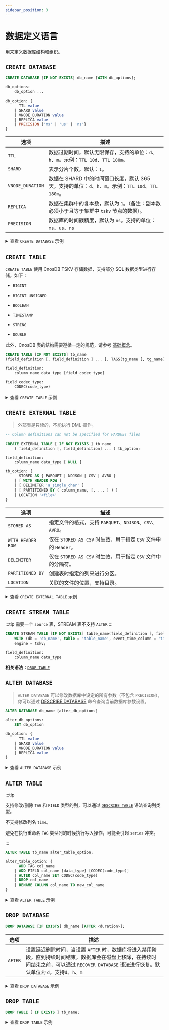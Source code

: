 ```yaml
---
sidebar_position: 3
---
```


# 数据定义语言

用来定义数据库结构和组织。

## `CREATE DATABASE`

```sql
CREATE DATABASE [IF NOT EXISTS] db_name [WITH db_options];

db_options:
    db_option ...

db_option: {
      TTL value
    | SHARD value
    | VNODE_DURATION value
    | REPLICA value
    | PRECISION {'ms' | 'us' | 'ns'}
}
```

| 选项               | 描述                                                                     |
| ---------------- | ---------------------------------------------------------------------- |
| `TTL`            | 数据过期时间，默认无限保存，支持的单位：`d`、`h`、`m`。示例：`TTL 10d`、`TTL 180m`。               |
| `SHARD`          | 表示分片个数，默认：`1`。                                                         |
| `VNODE_DURATION` | 数据在 SHARD 中的时间窗口长度，默认 365 天，支持的单位：`d`、`h`、`m`。示例：`TTL 10d`、`TTL 180m`。 |
| `REPLICA`        | 数据在集群中的复本数，默认为 `1`。（备注：副本数必须小于且等于集群中 `tskv` 节点的数据）。                    |
| `PRECISION`      | 数据库的时间戳精度，默认为 `ns`。支持的单位：`ms`、`us`、`ns`                                |

<details>
  <summary>查看 <code>CREATE DATABASE</code> 示例</summary>

**创建一个数据库，且保留策略为无限长。**

```sql
CREATE DATABASE oceanic_station;
```

**创建一个数据库，设置过期时间为 180 天，且每个时间窗口为 7 天。**

> 数据过期策略请参考 [分片规则](../concept_design/arch#数据管理)

```sql
CREATE DATABASE oceanic_station WITH TTL '180d' SHARD 1 VNODE_DURATION '7d';
```

**设置 Vnode 复制因子数量。**

```sql
CREATE DATABASE oceanic_station WITH SHARD 2;
```

**设置时间戳精度。**

> 时间精度只允许在创建数据库时指定，且后续不能更改。

```sql
CREATE DATABASE oceanic_station WITH PRECISION 'ms';
```

</details>

## `CREATE TABLE`

`CREATE TABLE` 使用 CnosDB TSKV 存储数据，支持部分 SQL 数据类型进行存储，如下：

- `BIGINT`

- `BIGINT UNSIGNED`

- `BOOLEAN`

- `TIMESTAMP`

- `STRING`

- `DOUBLE`

此外，CnosDB 表的结构需要遵循一定的规范，请参考 [基础概念](../concept_design/basic_concent)。

```sql
CREATE TABLE [IF NOT EXISTS] tb_name
(field_definition [, field_definition ] ... [, TAGS(tg_name [, tg_name] ...)]);

field_definition:
    column_name data_type [field_codec_type]
    
field_codec_type:
    CODEC(code_type)
```

<details>
  <summary>查看 <code>CREATE TABLE</code> 示例</summary>

**创建一个表。**

创建表时 `time` 字段可以省略。

```sql
CREATE TABLE air(
	visibility DOUBLE,
	temperature DOUBLE,
	pressure DOUBLE,
	TAGS(station)
);
```

**创建一个表，并指定压缩算法。**

指定 `visibility` 的压缩算法为 `QUANTILE`，`temperature` 不压缩，`pressure` 使用默认压缩算法。

不同的数据类型可以指定不同的压缩算法，支持列表请参考 [压缩算法](../concept_design/compress)

```sql
CREATE TABLE air(
	visibility DOUBLE CODEC(QUANTILE),
	temperature DOUBLE CODEC(NULL),
	pressure DOUBLE,
	TAGS(station)
);
```

如果需要对创建之后的表进行其他操作，请参考 [`INSERT`](dml#insert)、 [`ALTER TABLE`](#alter-table)、[`DROP TABLE`](#drop-table)。

</details>

## `CREATE EXTERNAL TABLE`

> 外部表是只读的，不能执行 DML 操作。

```sql
-- Column definitions can not be specified for PARQUET files

CREATE EXTERNAL TABLE [ IF NOT EXISTS ] tb_name 
    ( field_definition [, field_definition] ... ) tb_option;

field_definition:
    column_name data_type [ NULL ]

tb_option: {
      STORED AS { PARQUET | NDJSON | CSV | AVRO }
    | [ WITH HEADER ROW ]
    | [ DELIMITER 'a_single_char' ]
    | [ PARTITIONED BY ( column_name, [, ... ] ) ]
    | LOCATION '<file>'
}
```

| 选项                | 描述                                               |
| ----------------- | ------------------------------------------------ |
| `STORED AS`       | 指定文件的格式，支持  `PARQUET`、`NDJSON`、`CSV`、`AVRO`。     |
| `WITH HEADER ROW` | 仅在 `STORED AS CSV` 时生效，用于指定 `CSV` 文件中的 `Header`。 |
| `DELIMITER`       | 仅在 `STORED AS CSV` 时生效，用于指定 `CSV` 文件中的分隔符。       |
| `PARTITIONED BY`  | 创建表时指定的列来进行分区。                                   |
| `LOCATION`        | 关联的文件的位置，支持目录。                                   |

<details>
  <summary>查看 <code>CREATE EXTERNAL TABLE</code> 示例</summary>

**创建一个外部表，并指定一个本地 `CSV` 文件。**

创建外部表可以使用所有 [数据类型](data_type) （不包括 `INTERVAL` 等一些特殊类型）中的类型，且不受 CnosDB 固有模型的约束。

```sql
CREATE EXTERNAL TABLE cpu (
     cpu_hz  DECIMAL(10,6) NOT NULL,
     temp  DOUBLE NOT NULL,
     version_num  BIGINT NOT NULL,
     is_old  BOOLEAN NOT NULL,
     weight  DECIMAL(12,7) NOT NULL
)
STORED AS CSV
WITH HEADER ROW
LOCATION 'tests/data/csv/cpu.csv';
```

</details>

## `CREATE STREAM TABLE `

:::tip
需要一个 `source` 表，STREAM 表不支持 `ALTER`
:::

```sql
CREATE STREAM TABLE [IF NOT EXISTS] table_name(field_definition [, field_definition] ...)
    WITH (db = 'db_name', table = 'table_name', event_time_column = 'time_column')
    engine = tskv;

field_definition: 
    column_name data_type
```

**相关语法：**[`DROP TABLE`](#drop-table)

## `ALTER DATABASE`

> `ALTER DATABASE` 可以修改数据库中设定的所有参数（不包含 `PRECISION`），你可以通过 [DESCRIBE DATABASE](dql#describe) 命令查询当前数据库参数设置。

```sql
ALTER DATABASE db_name [alter_db_options]

alter_db_options:
    SET db_option

db_option: {
      TTL value
    | SHARD value
    | VNODE_DURATION value
    | REPLICA value
}
```

<details>
  <summary>查看 <code>ALTER DATABASE</code> 示例</summary>

**修改 `TTL`。**

```sql
ALTER DATABASE oceanic_station SET TTL '30d';
```

\*\*修改 `VNODE_DURATION` \*\*。

修改 `VNODE_DURATION` 不会对已有的 Vnode 造成影响。

```
ALTER DATABASE oceanic_station SET VNODE_DURATION '7d';
```

</details>

## `ALTER TABLE`

:::tip

支持修改/删除 `TAG` 和 `FIELD` 类型的列，可以通过 [`DESCRIBE TABLE`](dql.md#describe) 语法查询列类型。

不支持修改列名 `time`。

避免在执行重命名 `TAG` 类型列的时候执行写入操作，可能会引起 `series` 冲突。

:::

```sql
ALTER TABLE tb_name alter_table_option;

alter_table_option: {
      ADD TAG col_name
    | ADD FIELD col_name [data_type] [CODEC(code_type)]
    | ALTER col_name SET CODEC(code_type)
    | DROP col_name
    | RENAME COLUMN col_name TO new_col_name
}
```

<details>
  <summary>查看 <code>ALTER TABLE</code> 示例</summary>

**添加一个 `TAG` 类型的列。**

```sql
ALTER TABLE air ADD TAG height;
```

**添加一个 `FIELD` 类型的列，并指定压缩算法。**

```sql
ALTER TABLE air ADD FIELD humidity DOUBLE CODEC(DEFAULT);
```

**修改 `humidity` 的压缩算法为 `QUANTILE`。**

```sql
ALTER TABLE air ALTER humidity SET CODEC(QUANTILE);
```

**删除 `humidity`。**

```sql
ALTER TABLE air DROP humidity;
```

**重命名列名。**

```sql
ALTER TABLE air RENAME COLUMN height to height_v2;
```

</details>

## `DROP DATABASE`

```sql
DROP DATABASE [IF EXISTS] db_name [AFTER <duration>];
```

| 选项      | 描述                                                                                                                     |
| ------- | ---------------------------------------------------------------------------------------------------------------------- |
| `AFTER` | 设置延迟删除时间，当设置 `AFTER` 时，数据库将进入禁用阶段，直到持续时间结束，数据库会在磁盘上移除，在持续时间结束之前，可以通过 `RECOVER DATABASE` 语法进行恢复。默认单位为 `d`，支持`d`、`h`、`m` |

<details>
  <summary>查看 <code>DROP DATABASE</code> 示例</summary>

**删除数据库，且数据库会被立即删除。**

```sql
DROP DATABASE oceanic_station;
```

**删除数据库，并设置数据库在 3 天后被删除。**

```sql
DROP DATABASE oceanic_station AFTER '3';
```

**撤回删除数据库**

在数据库没有在被真正删除之前，即在 `AFTER` 持续时间结束之前，删除操作可以撤回。

```sql
RECOVER DATABASE oceanic_station;
```

</details>

## `DROP TABLE`

```sql
DROP TABLE [ IF EXISTS ] tb_name;
```

<details>
  <summary>查看 <code>DROP TABLE</code> 示例</summary>

```sql
DROP TABLE air;
```

</details>
